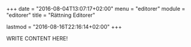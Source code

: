 +++
date = "2016-08-04T13:07:17+02:00"
menu = "editorer"
module = "editorer"
title = "Rättning Editorer"

lastmod = "2016-08-16T22:16:14+02:00"
+++

WRITE CONTENT HERE!
